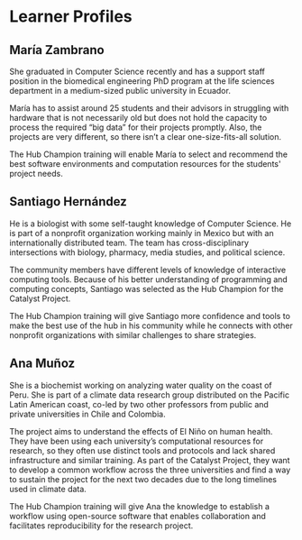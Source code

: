 # Learner Profiles

## María Zambrano
She graduated in Computer Science recently and has a support staff position in the biomedical engineering PhD program at the life sciences department in a medium-sized public university in Ecuador.

María has to assist around 25 students and their advisors in struggling with hardware that is not necessarily old but does not hold the capacity to process the required “big data” for their projects promptly. Also, the projects are very different, so there isn’t a clear one-size-fits-all solution.

The Hub Champion training will enable María to select and recommend the best software environments and computation resources for the students' project needs.

## Santiago Hernández
He is a biologist with some self-taught knowledge of Computer Science. He is part of a nonprofit organization working mainly in Mexico but with an internationally distributed team. The team has cross-disciplinary intersections with biology, pharmacy, media studies, and political science. 

The community members have different levels of knowledge of interactive computing tools. Because of his better understanding of programming and computing concepts, Santiago was selected as the Hub Champion for the Catalyst Project.

The Hub Champion training will give Santiago more confidence and tools to make the best use of the hub in his community while he connects with other nonprofit organizations with similar challenges to share strategies.

## Ana Muñoz
She is a biochemist working on analyzing water quality on the coast of Peru. She is part of a climate data research group distributed on the Pacific Latin American coast, co-led by two other professors from public and private universities in Chile and Colombia.

The project aims to understand the effects of El Niño on human health. They have been using each university’s computational resources for research, so they often use distinct tools and protocols and lack shared infrastructure and similar training. As part of the Catalyst Project, they want to develop a common workflow across the three universities and find a way to sustain the project for the next two decades due to the long timelines used in climate data.

The Hub Champion training will give Ana the knowledge to establish a workflow using open-source software that enables collaboration and facilitates reproducibility for the research project.